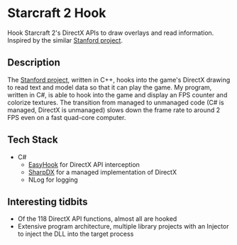 Starcraft 2 Hook
==============

Hook Starcraft 2's DirectX APIs to draw overlays and read information. Inspired by the similar [Stanford project](http://graphics.stanford.edu/~mdfisher/GameAIs.html).

Description
------------

The [Stanford project](http://graphics.stanford.edu/~mdfisher/GameAIs.html), written in C++, hooks into the game's DirectX drawing to read text and model data so that it can play the game. My program, written in C#, is able to hook into the game and display an FPS counter and colorize textures. The transition from managed to unmanaged code (C# is managed, DirectX is unmanaged) slows down the frame rate to around 2 FPS even on a fast quad-core computer.

Tech Stack
----------

* C#
  * [EasyHook](http://easyhook.codeplex.com/) for DirectX API interception
  * [SharpDX](http://sharpdx.org/) for a managed implementation of DirectX
  * NLog for logging
  
Interesting tidbits
-------------------
* Of the 118 DirectX API functions, almost all are hooked
* Extensive program architecture, multiple library projects with an Injector to inject the DLL into the target process

